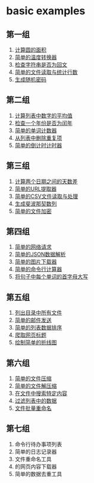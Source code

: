 # basic examples
## 第一组
1. [计算圆的面积](1_1_calculate_area.py)
2. [简单的温度转换器](1_2_celsius_to_fahrenheit.py)
3. [检查字符串是否为回文](1_3_is_palindrome.py)
4. [简单的文件读取与统计行数](1_4_count_lines.py)
5. [生成随机密码](1_5_generate_random_string.py)
## 第二组
1. [计算列表中数字的平均值](2_1_calculate_average.py)
2. [检查一个年份是否为闰年](2_2_is_leap_year.py)
3. [简单的单词计数器](2_3_count_words.py)
4. [从列表中删除重复项](2_4_remove_duplicates.py)
5. [简单的倒计时计时器](2_5_countdown.py)
## 第三组
1. [计算两个日期之间的天数差](3_1_days_between_dates.py)
2. [简单的URL提取器](3_2_extract_urls.py)
3. [简单的CSV文件读取与处理](3_3_read_csv.py)
4. [生成斐波那契数列](3_4_generate_fibonacci.py)
5. [简单的文件加密](3_5_caesar_cipher.py)
## 第四组
1. [简单的网络请求](4_1_fetch_webpage.py)
2. [简单的JSON数据解析](4_2_json_parser.py)
3. [简单的图片下载器](4_3_download_image.py)
4. [简单的命令行计算器](4_4_calculator.py)
5. [将句子中每个单词的首字母大写](4_5_capitalize_words.py)
## 第五组
1. [列出目录中所有文件](5_1_list_files.py)
2. [简单的邮件发送](5_2_send_email.py)
3. [简单的列表数据排序](5_3_sort_data.py)
4. [爬取网页标题](5_4_get_page_title.py)
5. [绘制简单的折线图](5_5_plot_data.py)
## 第六组
1. [简单的文件压缩](6_1_zip_files.py)
2. [简单的文件解压缩](6_2_unzip_file.py)
3. [在文件中搜索特定内容](6_3_search_in_file.py)
4. [过滤列表中的数据](6_4_filter_data.py)
5. [文件批量重命名](6_5_batch_rename.py)
## 第七组
1. 命令行待办事项列表
2. 简单的日志记录器
3. 文件重命名工具
4. 的网页内容下载器
5. 简单的数据去重工具
